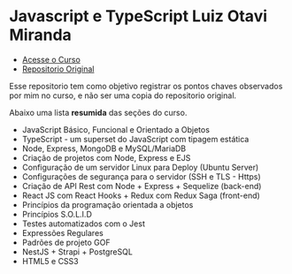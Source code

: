 # Javascript e TypeScript Luiz Otavi Miranda
- [Acesse o Curso](https://www.udemy.com/course/curso-de-javascript-moderno-do-basico-ao-avancado/)
- [Repositorio Original](https://github.com/luizomf/curso-js)

Esse repositorio tem como objetivo registrar os pontos chaves observados    
por mim no curso, e não ser uma copia do repositorio original.

Abaixo uma lista **resumida** das seções do curso.
- JavaScript Básico, Funcional e Orientado a Objetos
- TypeScript - um superset do JavaScript com tipagem estática
- Node, Express, MongoDB e MySQL/MariaDB
- Criação de projetos com Node, Express e EJS
- Configuração de um servidor Linux para Deploy (Ubuntu Server)
- Configurações de segurança para o servidor (SSH e TLS - Https)
- Criação de API Rest com Node + Express + Sequelize (back-end)
- React JS com React Hooks + Redux com Redux Saga (front-end)
- Princípios da programação orientada a objetos
- Princípios S.O.L.I.D
- Testes automatizados com o Jest
- Expressões Regulares
- Padrões de projeto GOF
- NestJS + Strapi + PostgreSQL
- HTML5 e CSS3